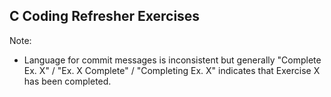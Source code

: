  ## C Coding Refresher Exercises <h>

Note: 
- Language for commit messages is inconsistent but generally "Complete Ex. X" / "Ex. X Complete" / "Completing Ex. X" indicates that Exercise X has been completed.
